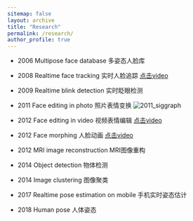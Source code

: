 ```yaml
---
sitemap: false
layout: archive
title: "Research"
permalink: /research/
author_profile: true
---
```


* 2006 Multipose face database 多姿态人脸库

* 2008 Realtime face tracking 实时人脸追踪
[点击video](https://yfalan.github.io/files/video/face_tracking.mp4)

* 2009 Realtime blink detection 实时眨眼检测

* 2011 Face editing in photo 照片表情变换
![2011_siggraph](https://yfalan.github.io/files/images/face_editing.jpg)

* 2012 Face editing in video 视频表情编辑
[点击video](https://yfalan.github.io/files/video/CVPR2012_face.mp4)

* 2012 Face morphing 人脸动画
[点击video](https://yfalan.github.io/files/video/GI2012_morphing.mp4)

* 2012 MRI image reconstruction MRI图像重构

* 2014 Object detection 物体检测

* 2014 Image clustering 图像聚类

* 2017 Realtime pose estimation on mobile 手机实时姿态估计

* 2018 Human pose 人体姿态
